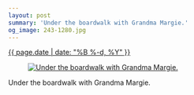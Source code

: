 ```yaml
---
layout: post
summary: 'Under the boardwalk with Grandma Margie.'
og_image: 243-1280.jpg
---
```


<div class="post">
 <time>
  <a href="/243">
   {{ page.date | date: "%B %-d, %Y" }}
  </a>
 </time>
 <a href="/243">
  <figure data-taken="12/4/2013">
   <img alt="Under the boardwalk with Grandma Margie." sizes="(min-width: 700px) 50vw, calc(100vw - 2rem)" src="{{ site.assets_url }}/243-640.jpg" srcset="{{ site.assets_url }}/243-1280.jpg 1280w, {{ site.assets_url }}/243-960.jpg 960w, {{ site.assets_url }}/243-640.jpg 640w, {{ site.assets_url }}/243-320.jpg 320w"/>
  </figure>
 </a>
 <span>
  Under the boardwalk with Grandma Margie.
 </span>
</div>

